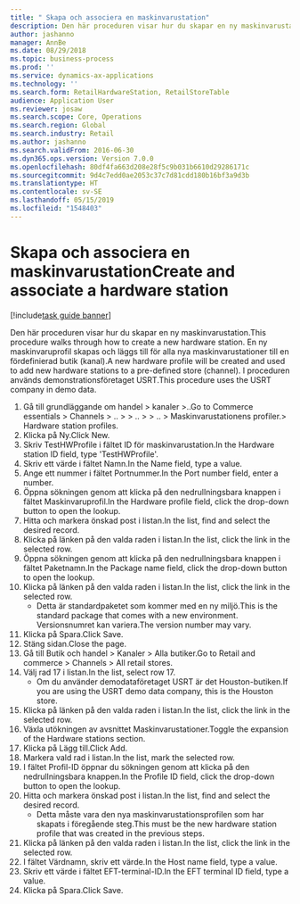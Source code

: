 ```yaml
---
title: " Skapa och associera en maskinvarustation"
description: Den här proceduren visar hur du skapar en ny maskinvarustation.
author: jashanno
manager: AnnBe
ms.date: 08/29/2018
ms.topic: business-process
ms.prod: ''
ms.service: dynamics-ax-applications
ms.technology: ''
ms.search.form: RetailHardwareStation, RetailStoreTable
audience: Application User
ms.reviewer: josaw
ms.search.scope: Core, Operations
ms.search.region: Global
ms.search.industry: Retail
ms.author: jashanno
ms.search.validFrom: 2016-06-30
ms.dyn365.ops.version: Version 7.0.0
ms.openlocfilehash: 80df4fa663d208e28f5c9b031b6610d29286171c
ms.sourcegitcommit: 9d4c7edd0ae2053c37c7d81cdd180b16bf3a9d3b
ms.translationtype: HT
ms.contentlocale: sv-SE
ms.lasthandoff: 05/15/2019
ms.locfileid: "1548403"
---
```

# <a name="create-and-associate-a-hardware-station"></a><span data-ttu-id="65733-103"> Skapa och associera en maskinvarustation</span><span class="sxs-lookup"><span data-stu-id="65733-103">Create and associate a hardware station</span></span>

[!include[task guide banner](../includes/task-guide-banner.md)]

<span data-ttu-id="65733-104">Den här proceduren visar hur du skapar en ny maskinvarustation.</span><span class="sxs-lookup"><span data-stu-id="65733-104">This procedure walks through how to create a new hardware station.</span></span> <span data-ttu-id="65733-105">En ny maskinvaruprofil skapas och läggs till för alla nya maskinvarustationer till en fördefinierad butik (kanal).</span><span class="sxs-lookup"><span data-stu-id="65733-105">A new hardware profile will be created and used to add new hardware stations to a pre-defined store (channel).</span></span> <span data-ttu-id="65733-106">I proceduren används demonstrationsföretaget USRT.</span><span class="sxs-lookup"><span data-stu-id="65733-106">This procedure uses the USRT company in demo data.</span></span>

1. <span data-ttu-id="65733-107">Gå till grundläggande om handel > kanaler >..</span><span class="sxs-lookup"><span data-stu-id="65733-107">Go to Commerce essentials > Channels > ..</span></span> <span data-ttu-id="65733-108">> </span><span class="sxs-lookup"><span data-stu-id="65733-108">> ..</span></span> <span data-ttu-id="65733-109">> </span><span class="sxs-lookup"><span data-stu-id="65733-109">> ..</span></span> <span data-ttu-id="65733-110">> Maskinvarustationens profiler.</span><span class="sxs-lookup"><span data-stu-id="65733-110">> Hardware station profiles.</span></span>
2. <span data-ttu-id="65733-111">Klicka på Ny.</span><span class="sxs-lookup"><span data-stu-id="65733-111">Click New.</span></span>
3. <span data-ttu-id="65733-112">Skriv TestHWProfile i fältet ID för maskinvarustation.</span><span class="sxs-lookup"><span data-stu-id="65733-112">In the Hardware station ID field, type 'TestHWProfile'.</span></span>
4. <span data-ttu-id="65733-113">Skriv ett värde i fältet Namn.</span><span class="sxs-lookup"><span data-stu-id="65733-113">In the Name field, type a value.</span></span>
5. <span data-ttu-id="65733-114">Ange ett nummer i fältet Portnummer.</span><span class="sxs-lookup"><span data-stu-id="65733-114">In the Port number field, enter a number.</span></span>
6. <span data-ttu-id="65733-115">Öppna sökningen genom att klicka på den nedrullningsbara knappen i fältet Maskinvaruprofil.</span><span class="sxs-lookup"><span data-stu-id="65733-115">In the Hardware profile field, click the drop-down button to open the lookup.</span></span>
7. <span data-ttu-id="65733-116">Hitta och markera önskad post i listan.</span><span class="sxs-lookup"><span data-stu-id="65733-116">In the list, find and select the desired record.</span></span>
8. <span data-ttu-id="65733-117">Klicka på länken på den valda raden i listan.</span><span class="sxs-lookup"><span data-stu-id="65733-117">In the list, click the link in the selected row.</span></span>
9. <span data-ttu-id="65733-118">Öppna sökningen genom att klicka på den nedrullningsbara knappen i fältet Paketnamn.</span><span class="sxs-lookup"><span data-stu-id="65733-118">In the Package name field, click the drop-down button to open the lookup.</span></span>
10. <span data-ttu-id="65733-119">Klicka på länken på den valda raden i listan.</span><span class="sxs-lookup"><span data-stu-id="65733-119">In the list, click the link in the selected row.</span></span>
    * <span data-ttu-id="65733-120">Detta är standardpaketet som kommer med en ny miljö.</span><span class="sxs-lookup"><span data-stu-id="65733-120">This is the standard package that comes with a new environment.</span></span> <span data-ttu-id="65733-121">Versionsnumret kan variera.</span><span class="sxs-lookup"><span data-stu-id="65733-121">The version number may vary.</span></span>  
11. <span data-ttu-id="65733-122">Klicka på Spara.</span><span class="sxs-lookup"><span data-stu-id="65733-122">Click Save.</span></span>
12. <span data-ttu-id="65733-123">Stäng sidan.</span><span class="sxs-lookup"><span data-stu-id="65733-123">Close the page.</span></span>
13. <span data-ttu-id="65733-124">Gå till Butik och handel > Kanaler > Alla butiker.</span><span class="sxs-lookup"><span data-stu-id="65733-124">Go to Retail and commerce > Channels > All retail stores.</span></span>
14. <span data-ttu-id="65733-125">Välj rad 17 i listan.</span><span class="sxs-lookup"><span data-stu-id="65733-125">In the list, select row 17.</span></span>
    * <span data-ttu-id="65733-126">Om du använder demodataföretaget USRT är det Houston-butiken.</span><span class="sxs-lookup"><span data-stu-id="65733-126">If you are using the USRT demo data company, this is the Houston store.</span></span>  
15. <span data-ttu-id="65733-127">Klicka på länken på den valda raden i listan.</span><span class="sxs-lookup"><span data-stu-id="65733-127">In the list, click the link in the selected row.</span></span>
16. <span data-ttu-id="65733-128">Växla utökningen av avsnittet Maskinvarustationer.</span><span class="sxs-lookup"><span data-stu-id="65733-128">Toggle the expansion of the Hardware stations section.</span></span>
17. <span data-ttu-id="65733-129">Klicka på Lägg till.</span><span class="sxs-lookup"><span data-stu-id="65733-129">Click Add.</span></span>
18. <span data-ttu-id="65733-130">Markera vald rad i listan.</span><span class="sxs-lookup"><span data-stu-id="65733-130">In the list, mark the selected row.</span></span>
19. <span data-ttu-id="65733-131">I fältet Profil-ID öppnar du sökningen genom att klicka på den nedrullningsbara knappen.</span><span class="sxs-lookup"><span data-stu-id="65733-131">In the Profile ID field, click the drop-down button to open the lookup.</span></span>
20. <span data-ttu-id="65733-132">Hitta och markera önskad post i listan.</span><span class="sxs-lookup"><span data-stu-id="65733-132">In the list, find and select the desired record.</span></span>
    * <span data-ttu-id="65733-133">Detta måste vara den nya maskinvarustationsprofilen som har skapats i föregående steg.</span><span class="sxs-lookup"><span data-stu-id="65733-133">This must be the new hardware station profile that was created in the previous steps.</span></span>  
21. <span data-ttu-id="65733-134">Klicka på länken på den valda raden i listan.</span><span class="sxs-lookup"><span data-stu-id="65733-134">In the list, click the link in the selected row.</span></span>
22. <span data-ttu-id="65733-135">I fältet Värdnamn, skriv ett värde.</span><span class="sxs-lookup"><span data-stu-id="65733-135">In the Host name field, type a value.</span></span>
23. <span data-ttu-id="65733-136">Skriv ett värde i fältet EFT-terminal-ID.</span><span class="sxs-lookup"><span data-stu-id="65733-136">In the EFT terminal ID field, type a value.</span></span>
24. <span data-ttu-id="65733-137">Klicka på Spara.</span><span class="sxs-lookup"><span data-stu-id="65733-137">Click Save.</span></span>

